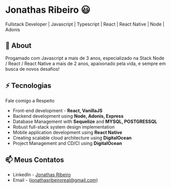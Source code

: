 # Jonathas Ribeiro 😃
Fullstack Developer | Javascript | Typescript | React | React Native | Node | Adonis

## 🧐 About
Progamado com Javascript a mais de 3 anos, especializado na Stack Node / React / React Native a mais de 2 anos, apaixonado pela vida, e sempre em busca de novos desafios! 

## ⚡ Tecnologias
Fale comigo a Respeito

- Front-end development - **React, VanillaJS**
- Backend development using **Node, Adonis, Express**
- Database Management with **Sequelize** and **MYSQL, POSTGRESSQL**
- Robust full-stack system design implementation
- Mobile application development using **React Native**
- Creating scalable cloud architecture using **DigitalOcean**
- Project Management and CD/CI using **DigitalOcean**

## 📫 Meus Contatos
- LinkedIn - [Jonathas Ribeiro](https://in.linkedin.com/in/jonathasribeiro151)
- Email - (jonathasribeiroreal@gmail.com)
